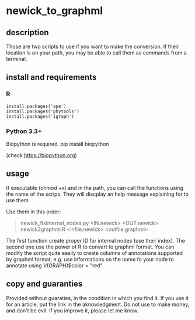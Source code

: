 # newick_to_graphml

## description

Those are two scripts to use if you want to make the conversion.
If their location is on your path, you may be able to call them as commands from a terminal.

## install and requirements

### R
    install.packages('ape')
    install.packages('phytools')
    install.packages('igraph')

### Python 3.3+
Biopython is required. 
    pip install biopython

(check https://biopython.org)

## usage

If executable (chmod +x) and in the path, you can call the functions using the name of the scrips. 
They will discplay an help message explaining for to use them.

Use them in this order:

> newick_fixInternal_nodes.py <IN.newick> <OUT.newick>
> newick2graphml.R <infile.newick> <outfile.graphml>

The first function create proper ID for internal nodes (use their index).
The second one use the power of R to convert to graphml format.
You can modify the script quite easily to create columns of annotations supported by graphml format, e.g. use informations on the name fo your node to annotate using V(GRAPH)$color = "red". 

## copy and guaranties

Provided without guaraties, in the condition in which you find it.
If you use it for an article, put the link in the aknowledgment.
Do not use to make money, and don't be evil.
If you improve it, please let me know.
